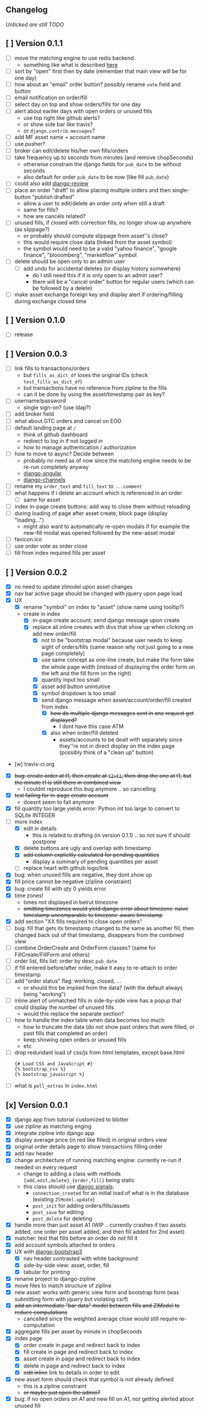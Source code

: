 ## Changelog
_Unticked are still TODO_

## [ ] Version 0.1.1
- [ ] move the matching engine to use redis backend
  - something like what is described [here](https://channels.readthedocs.io/en/stable/getting-started.html#running-with-channels)
- [ ] sort by "open" first then by date (remember that main view will be for one day)
- [ ] how about an "email" order button? possibly rename `vote` field and button
- [ ] email notification on order/fill
- [ ] select day on top and show orders/fills for one day
- [ ] alert about eariler days with open orders or unused fills
    - use top right like github alerts?
    - or show side bar like travis?
    - or `django.contrib.messages`?
- [ ] add MF asset name + account name
- [ ] use pusher?
- [ ] broker can edit/delete his/her own fills/orders
- [ ] take frequency up to seconds from minutes (and remove chopSeconds)
  - otherwise constrain the django fields for `pub_date` to be without seconds
  - also default for order `pub_date` to be now (like fill `pub_date`)
- [ ] could also add [django-review](https://github.com/bitlabstudio/django-review)
- [ ] place an order "draft" to allow placing multiple orders and then single-button "publish drafted"
  - allow a user to edit/delete an order only when still a draft
  - same for fills?
  - how are cancels related?
- [ ] unused fills, if closed with correction fills, no longer show up anywhere (as slippage?)
  - or probably should compute slippage from asset''s close?
  - this would require close data (linked from the asset symbol)
  - the symbol would need to be a valid "yahoo finance", "google finance", "blooomberg", "marketflow" symbol
- [ ] delete should be open only to an admin user
  - [ ] add undo for accidental deletes (or display history somewhere)
    - do I still need this if it is only open to an admin user?
    - there will be a "cancel order" button for regular users (which can be followed by a delete)
- [ ] make asset exchange foreign key and display alert if ordering/filling during exchange closed time

## [ ] Version 0.1.0
- [ ] release


## [ ] Version 0.0.3
- [ ] link fills to transactions/orders
  - but `fills_as_dict_df` loses the original IDs (check `test_fills_as_dict_df`)
  - but transactions have no reference from zipline to the fills
  - can it be done by using the asset/timestamp pair as key?
- [ ] username/password
  - single sign-on? (use ldap?)
- [ ] add broker field
- [ ] what about GTC orders and cancel on EOD
- [ ] default landing page at `/`
  - think of github dashboard
  - redirect to log in if not logged in
  - how to manage authentication / authorization
- [ ] how to move to async? Decide between
  - probably no need as of now since the matching engine needs to be re-run completely anyway
  - [django-angular](http://django-angular.readthedocs.io/en/latest/angular-model-form.html)
  - [django-channels](https://channels.readthedocs.io/en/stable/concepts.html)
- [ ] rename my `order_text` and `fill_text` to `...comment`
- [ ] what happens if i delete an account which is referenced in an order
  - [ ] same for asset
- [ ] index in-page create buttons: add way to close them without reloading
- [ ] during loading of page after asset create, block page (display "loading...")
  - might also want to automatically re-open modals if for example the new-fill modal was opened followed by the new-asset modal
- [ ] favicon.ico
- [ ] use order vote as order close
- [ ] fill from index required fills per asset

## [ ] Version 0.0.2
- [x] no need to update zlmodel upon asset changes
- [x] nav bar active page should be changed with jquery upon page load
- [x] UX
  - [x] rename "symbol" on index to "asset" (show name using tooltip?)
  - create in index
    - [x] in-page create account: send django message upon create
    - [x] replace all inline creates with divs that show up when clicking on add new order/fill
      - [x] not to be "bootstrap modal" because user needs to keep sight of orders/fills (same reason why not just going to a new page completely)
      - [x] use same concept as one-line create, but make the form take the whole page width (instead of displaying the order form on the left and the fill form on the right)
      - [x] quantity input too small
      - [x] asset add button unintuitive
      - [x] symbol dropdown is too small
      - [x] send django message when asset/account/order/fill created from index
        - [x] ~~how do multiple django messages sent in one request get displayed?~~
          - I dont have this case ATM
        - [x] also when order/fill deleted
          - assets/accounts to be dealt with separately since they''re not in direct display on the index page (possibly think of a "clean up" button)

- [w] travis-ci.org
- [x] ~~bug: create order at t1, then create at `t2>t1`, then drop the one at t1, but the minute t1 is still there in combined view~~
  - I couldnt reproduce this bug anymore .. so cancelling
- [x] ~~test failing for in-page create account~~
  - doesnt seem to fail anymore
- [x] fill quantity too large yields error: Python int too large to convert to SQLite INTEGER
- [ ] more index
  - [x] edit in details
    - this is related to drafting (in version 0.1.1) .. so not sure if should postpone
  - [x] delete buttons are ugly and overlap with timestamp
  - [x] ~~add column explicitly calculated for pending quantities~~
    - display a summary of pending quantities per asset
  - [ ] replace heart with github logo/link
- [x] bug: when unused fills are negative, they dont show up
- [x] fill price cannot be negative (zipline constraint)
- [x] bug: create fill with qty 0 yields error
- [x] time zones!
  - times not displayed in beirut timezone
  - ~~omitting timezones would yield django error about timezone-naive timestamp uncomparable to timezone-aware timestamp~~
- [x] add section "XX fills required to close open orders"
- [ ] bug: fill that gets its timestamp changed to the same as another fill, then changed back out of that timestamp, disappears from the combined view
- [ ] combine OrderCreate and OrderForm classes? (same for FillCreate/FillForm and others)
- [ ] order list, fills list: order by desc `pub_date`
- [ ] if fill entered before/after order, make it easy to re-attach to order timestamp
- [ ] add "order status" flag: working, closed, ...
  - or should this be implied from the data? (with the default always being "working")
- [ ] inline alert of unmatched fills in side-by-side view has a popup that could display the number of unused fills
  - would this replace the separate section?
- [ ] how to handle the index table when data becomes too much
  - how to truncate the data (do not show past orders that were filled, or past fills that completed an order)
  - keep showing open orders or unused fills
  - etc
- [ ] drop redundant load of css/js from html templates, except base.html
  ```
  {# Load CSS and JavaScript #}
  {% bootstrap_css %}
  {% bootstrap_javascript %}
  ```
- [ ] what is `poll_extras` in `index.html`

## [x] Version 0.0.1
- [x] django app from tutorial customized to blotter
- [x] use zipline as matching enging
- [x] integrate zipline into django app
- [x] display average price (in red like filled) in original orders view
- [x] original order details page to show transactions filling order
- [x] add nav header
- [x] change architecture of running matching engine: currently re-run if needed on every request
  - change to adding a class with methods `{add,edit,delete}_{order,fill}` being static
  - this class should use [django signals](https://docs.djangoproject.com/en/1.10/ref/signals/):
    - `connection_created` for an initial load of what is in the database (existing `ZlModel.update`)
    - `post_init` for adding orders/fills/assets
    - `post_save` for editing
    - `post_delete` for deleting
- [x] handle more than just asset A1 (WIP .. currently crashes if two assets added, one order per asset added, and then fill added for 2nd asset)
- [x] matcher: test that fills before an order do not fill it
- [x] add account symbols attached to orders
- [x] UX with [django-bootstrap3](https://github.com/dyve/django-bootstrap3)
  - [x] nav header contrasted with white background
  - [x] side-by-side view: asset, order, fill
  - [x] tabular for printing
- [x] rename project to django-zipline
- [x] move files to match structure of zipline
- [x] new asset: works with generic view form and bootstrap form (was submitting form with jquery but violating csrf)
- [x] ~~add an intermediate "bar data" model between fills and ZlModel to reduce computations~~
  - cancelled since the weighted average close would still require re-computation
- [x] aggregate fills per asset by minute in chopSeconds
- [x] index page
  - [x] order create in page and redirect back to index
  - [x] fill  create in page and redirect back to index
  - [x] asset create in page and redirect back to index
  - [x] delete in page and redirect back to index
  - [x] ~~edit inline~~ link to details in order to edit
- [x] new asset form should check that symbol is not already defined
  - this is a zipline constraint
  - ~~or maybe just open the admin?~~
- [x] bug: if no open orders on A1 and new fill on A1, not getting alerted about unused fill
